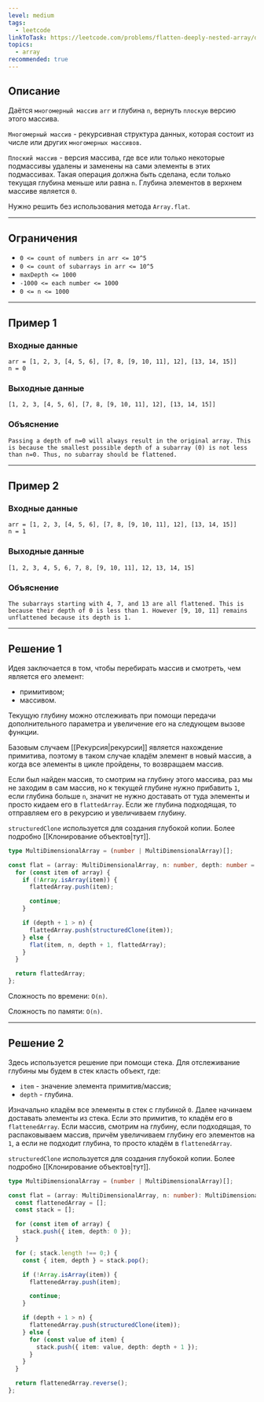 ```yaml
---
level: medium
tags:
  - leetcode
linkToTask: https://leetcode.com/problems/flatten-deeply-nested-array/description/
topics:
  - array
recommended: true
---
```

## Описание

Даётся `многомерный массив` `arr` и глубина `n`, вернуть `плоскую` версию этого массива.

`Многомерный массив` - рекурсивная структура данных, которая состоит из числе или других `многомерных массивов`.

`Плоский массив` - версия массива, где все или только некоторые подмассивы удалены и заменены на сами элементы в этих подмассивах. Такая операция должна быть сделана, если только текущая глубина меньше или равна `n`. Глубина элементов в верхнем массиве является `0`.

Нужно решить без использования метода `Array.flat`.

---
## Ограничения

- `0 <= count of numbers in arr <= 10^5`
- `0 <= count of subarrays in arr <= 10^5`
- `maxDepth <= 1000`
- `-1000 <= each number <= 1000`
- `0 <= n <= 1000`

---
## Пример 1

### Входные данные

```
arr = [1, 2, 3, [4, 5, 6], [7, 8, [9, 10, 11], 12], [13, 14, 15]]
n = 0
```
### Выходные данные

```
[1, 2, 3, [4, 5, 6], [7, 8, [9, 10, 11], 12], [13, 14, 15]]
```
### Объяснение

```
Passing a depth of n=0 will always result in the original array. This is because the smallest possible depth of a subarray (0) is not less than n=0. Thus, no subarray should be flattened.
```

---
## Пример 2

### Входные данные

```
arr = [1, 2, 3, [4, 5, 6], [7, 8, [9, 10, 11], 12], [13, 14, 15]]
n = 1
```
### Выходные данные

```
[1, 2, 3, 4, 5, 6, 7, 8, [9, 10, 11], 12, 13, 14, 15]
```
### Объяснение

```
The subarrays starting with 4, 7, and 13 are all flattened. This is because their depth of 0 is less than 1. However [9, 10, 11] remains unflattened because its depth is 1.
```

---
## Решение 1

Идея заключается в том, чтобы перебирать массив и смотреть, чем является его элемент:

- примитивом;
- массивом.

Текущую глубину можно отслеживать при помощи передачи дополнительного параметра и увеличение его на следующем вызове функции.

Базовым случаем [[Рекурсия|рекурсии]] является нахождение примитива, поэтому в таком случае кладём элемент в новый массив, а когда все элементы в цикле пройдены, то возвращаем массив.

 Если был найден массив, то смотрим на глубину этого массива, раз мы не заходим в сам массив, но к текущей глубине нужно прибавить `1`, если глубина больше `n`, значит не нужно доставать от туда элементы и просто кидаем его в `flattedArray`. Если же глубина подходящая, то отправляем его в рекурсию и увеличиваем глубину.

`structuredClone` используется для создания глубокой копии. Более подробно [[Клонирование объектов|тут]].

```typescript
type MultiDimensionalArray = (number | MultiDimensionalArray)[];

const flat = (array: MultiDimensionalArray, n: number, depth: number = 0, flattedArray: MultiDimensionalArray = []): MultiDimensionalArray => {
  for (const item of array) {
    if (!Array.isArray(item)) {
      flattedArray.push(item);

      continue;
    }

    if (depth + 1 > n) {
      flattedArray.push(structuredClone(item));
    } else {
      flat(item, n, depth + 1, flattedArray);
    }
  }

  return flattedArray;
};
```

Сложность по времени: `O(n)`.

Сложность по памяти: `O(n)`.

---
## Решение 2

Здесь используется решение при помощи стека. Для отслеживание глубины мы будем в стек класть объект, где:

- `item` - значение элемента примитив/массив;
- `depth` - глубина.

Изначально кладём все элементы в стек с глубиной `0`. Далее начинаем доставать элементы из стека. Если это примитив, то кладём его в `flattenedArray`. Если массив, смотрим на глубину, если подходящая, то распаковываем массив, причём увеличиваем глубину его элементов на `1`, а если не подходит глубина, то просто кладём в `flattenedArray`.

`structuredClone` используется для создания глубокой копии. Более подробно [[Клонирование объектов|тут]].

```typescript
type MultiDimensionalArray = (number | MultiDimensionalArray)[];

const flat = (array: MultiDimensionalArray, n: number): MultiDimensionalArray => {
  const flattenedArray = [];
  const stack = [];

  for (const item of array) {
    stack.push({ item, depth: 0 });
  }

  for (; stack.length !== 0;) {
    const { item, depth } = stack.pop();

    if (!Array.isArray(item)) {
      flattenedArray.push(item);

      continue;
    }

    if (depth + 1 > n) {
      flattenedArray.push(structuredClone(item));
    } else {
      for (const value of item) {
        stack.push({ item: value, depth: depth + 1 });
      }
    }
  }

  return flattenedArray.reverse();
};
```